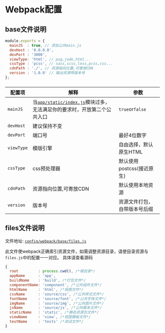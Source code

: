 # Webpack配置

## base文件说明

```js
module.exports = {
  mainJS  : true, // 添加公共main.js
  devHost : '0.0.0.0',
  devPort : '3000',
  viewType: 'html', // pug,jade,html...
  cssType : 'pcss', // sass,scss,less,pcss,css...
  cdnPath : './', // 资源指向位置,可寄放CDN
  version : '1.0.0' // 输出资源带版本号
};
```
###
|配置项|解释|参数|
|------------------|-----------|-----------|
|`mainJS`|当[`app/static/index.js`](/app/static/index.js)模块过多，无法满足你的要求时，开放第二个公共入口|`true`or`false`|
|`devHost`|建议保持不变||
|`devPort`|端口号|最好4位数字|
|`viewType`|模版引擎|自由选择，默认原生HTML|
|`cssType`|css预处理器|默认使用postcss(接近原生)|
|`cdnPath`|资源指向位置,可寄放CDN|默认使用本地资源|
|`version`|版本号|资源文件打包，自带版本号后缀|

## files文件说明

文件地址: [`config/webpack/base/files.js`](/config/webpack/base/files.js)

此文件使webpack正确索引资源文件，如需调整资源目录，请使目录资源与`files.js`中的配置一一对应。
具体请查看源码

```js
{
  root         : process.cwd(), /*根目录*/
  appName      : 'app',
  buildName    : 'build', /*打包文件*/
  componentName: 'component', /*公共组件文件*/
  htmlName     : 'html', /*视图文件*/
  cssName      : 'source/css', /*公共样式文件*/
  fontName     : 'source/font', /*公共字体文件*/
  imgName      : 'source/img', /*公共图片文件*/
  jsName       : 'source/js', /*公共脚本文件*/
  staticName   : 'static', /*静态资源包文件*/
  viewName     : 'view', /*视图模板文件*/
  testName     : 'tests' /*测试文件*/
}
```
